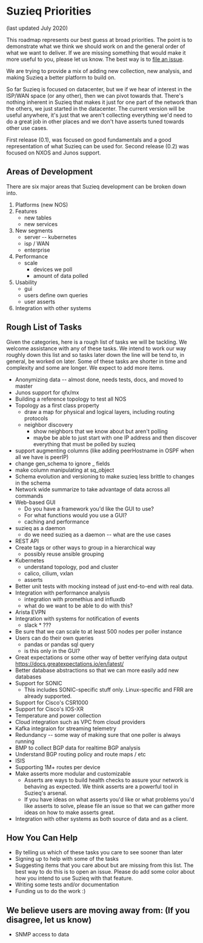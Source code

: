 # Suzieq Priorities

(last updated July 2020)

This roadmap represents our best guess at broad priorities. 
The point is to demonstrate what we think we should work on and the general
order of what we want to deliver.  If we are missing something that would make
it more useful to you, please let us know. The best way is to
[file an issue](https://github.com/netenglabs/suzieq/issues/new/choose).

We are trying to provide a mix of adding new collection, new analysis, and making Suzieq a better
platform to build on.

So far Suzieq is focused on datacenter, but we if we hear of 
interest in the ISP/WAN space (or any other), then we can pivot
towards that. There's nothing inherent in Suzieq that makes it just 
for one part of the network than the others, we just started in the 
datacenter. The current version will be useful anywhere, it's just 
that we aren't collecting everything we'd need to do a great job
in other places and we don't have asserts tuned towards other use cases.

First release (0.1), was focused on good fundamentals and a good 
representation of what Suzieq can be used for. Second release (0.2)
was focused on NXOS and Junos support.

## Areas of Development

There are six major areas that Suzieq development can be broken down into.

1. Platforms (new NOS)
1. Features
   * new tables
   * new services
1. New segments
   * server -- kubernetes
   * isp / WAN
   * enterprise
1. Performance
   * scale
      * devices we poll
      * amount of data polled
1. Usability
   * gui
   * users define own queries
   * user asserts
1. Integration with other systems

## Rough List of Tasks

Given the categories, here is a rough list of tasks we will be tackling. We welcome assistance with any of these tasks. We intend to work our way roughly down this list and so tasks later down the line will be tend to, in general, be worked on later. Some of these tasks are shorter in time and complexity and some are longer. We expect to add more items.

* Anonymizing data -- almost done, needs tests, docs, and moved to master
* Junos support for qfx/mx
* Building a reference topology to test all NOS
* Topology as a first class property
  * draw a map for physical and logical layers, including routing protocols
  * neighbor discovery
    * show neighbors that we know about but aren't polling
    * maybe be able to just start with one IP address and then discover 
      everything that must be polled by suzieq
* support augmenting columns (like adding peerHostname in OSPF when all we have is peerIP) 
* change gen_schema to ignore _ fields
* make column manipulating at sq_object
* Schema evolution and versioning to make suzieq less brittle to changes in the schema
* Network wide summarize to take advantage of data across all commands
* Web-based GUI
  * Do you have a framework you'd like the GUI to use? 
  * For what functions would you use a GUI?
  * caching and performance
* suzieq as a daemon
  * do we need suzieq as a daemon -- what are the use cases
* REST API
* Create tags or other ways to group  in a hierarchical way
  * possibly reuse ansible grouping
* Kubernetes
  * understand topology, pod and cluster
  * calico, cilium, vxlan
  * asserts
* Better unit tests with mocking instead of just end-to-end with real data.
* Integration with performance analysis
  * integration with promethius and influxdb
  * what do we want to be able to do with this?
* Arista EVPN
* Integration with systems for notification of events
  * slack   * ???
* Be sure that we can scale to at least 500 nodes per poller instance
* Users can do their own queries
  * pandas or pandas sql query
  * is this only in the GUI?
* Great expectations or some other way of better verifying data output <https://docs.greatexpectations.io/en/latest/>
* Better database abstractions so that we can more easily add new databases
* Support for SONIC
  * This includes SONIC-specific stuff only. Linux-specific and FRR are already supported.
* Support for Cisco's CSR1000
* Support for Cisco's IOS-XR
* Temperature and power collection 
* Cloud integration such as VPC from cloud providers
* Kafka integraion for streaming telemetry
* Redundancy -- some way of making sure that one poller is always running
* BMP to collect BGP data for realtime BGP analysis
* Understand BGP routing policy and route maps / etc
* ISIS
* Supporting 1M+ routes per device
* Make asserts more modular and customizable
  * Asserts are ways to build health checks to assure your network is behaving as expected. We think asserts are a powerful tool in Suzieq's arsenal. 
  * If you have ideas on what asserts you'd like or what problems you'd like asserts to solve, please file an issue so that we can gather more ideas on how to make asserts great.
* Integration with other systems as both source of data and as a client.

## How You Can Help

* By telling us which of these tasks you care to see sooner than later
* Signing up to help with some of the tasks
* Suggesting items that you care about but are missing from this list. The best way to do this is to open an issue. Please do add some color about how you intend to use Suzieq with that feature.
* Writing some tests and/or documentation
* Funding us to do the work :)

## We believe users are moving away from: (If you disagree, let us know)

* SNMP access to data
